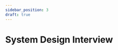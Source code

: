 ```yaml
---
sidebar_position: 3
draft: true
---
```


# System Design Interview

<!--
Best practices that we should follow during a system design interview:

1. Solidify requirements
    - ask the right questions
2. Scope the problem
    - So you are able to make a good attempt at solving it within the limited time frame of the interview. SDIs are usually about 35 to 40 minutes long
3. Engage with the interviewer
    - A critical step. Do not silently work on the design, instead, engage with the interviewer to ensure that they understand your thought process.


## Present the high-level design

High level design uses _high level components_ and describe how they fit together.

Example _high level_ components:
- Users
- Frontend
- Load Balancer
- Caches
- Data Storage
- Data Processing
- Etc...

High level components are often represented as boxes, with arrows between them
representing which component talks to which other component, and how the
components fit together as a group.


## Vertical Slicing & Motivation

It’s commonly believed in the systems community that when some aspect of the system increases by a factor of ten or more, the same design might not hold and might require change.

Designing and operating a bigger system requires careful thinking because designs often don’t linearly scale with increasing demands on the system.

Another question in an SDI might be related to why we don’t design a system that’s already capable of handling more work than necessary or predicted.

****The answer** is that the dollar cost associated with complex projects is a major reason why we don’t do that.

whatever we do as System Designers have implications for the business and its customers. We need to meet or exceed customer needs by efficiently utilizing resources -->
